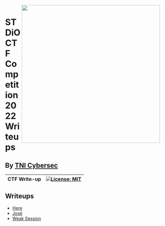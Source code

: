 <img align="right" src="https://imgur.com/ozPvwmg.png" width="450" />

# STDiO CTF Competition 2022 Writeups
## By [TNI Cybersec](https://tni-cybersec.github.io)
|CTF Write-up|[![License: MIT](https://img.shields.io/badge/license-MIT-blue?style=flat-square)](LICENSE)|
|----|----|

## Writeups
- [Here](https://medium.com/@PlyNatwara/349228564b)
- [José](https://medium.com/@PlyNatwara/jos%C3%A9-writeups-stdio-2022-75f5b9af225f)
- [Weak Session](https://medium.com/@PlyNatwara/627c2f995e21)

